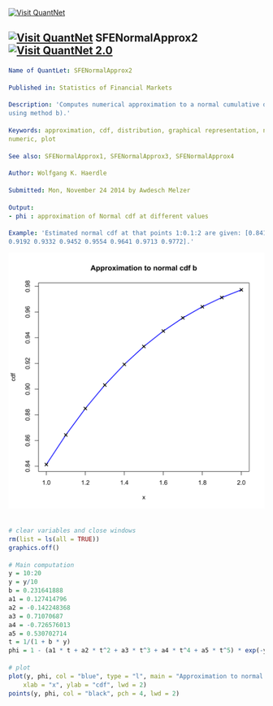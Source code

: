
[<img src="https://github.com/QuantLet/Styleguide-and-Validation-procedure/blob/master/pictures/banner.png" alt="Visit QuantNet">](http://quantlet.de/index.php?p=info)

## [<img src="https://github.com/QuantLet/Styleguide-and-Validation-procedure/blob/master/pictures/qloqo.png" alt="Visit QuantNet">](http://quantlet.de/) **SFENormalApprox2** [<img src="https://github.com/QuantLet/Styleguide-and-Validation-procedure/blob/master/pictures/QN2.png" width="60" alt="Visit QuantNet 2.0">](http://quantlet.de/d3/ia)

```yaml
Name of QuantLet: SFENormalApprox2

Published in: Statistics of Financial Markets

Description: 'Computes numerical approximation to a normal cumulative distribution function (cdf)
using method b).'

Keywords: approximation, cdf, distribution, graphical representation, normal, normal-distribution,
numeric, plot

See also: SFENormalApprox1, SFENormalApprox3, SFENormalApprox4

Author: Wolfgang K. Haerdle

Submitted: Mon, November 24 2014 by Awdesch Melzer

Output:
- phi : approximation of Normal cdf at different values

Example: 'Estimated normal cdf at that points 1:0.1:2 are given: [0.8413 0.8643 0.8849 0.9032
0.9192 0.9332 0.9452 0.9554 0.9641 0.9713 0.9772].'

```

![Picture1](SFENormalApprox2-1.png)


```r

# clear variables and close windows
rm(list = ls(all = TRUE))
graphics.off()

# Main computation
y = 10:20
y = y/10
b = 0.231641888
a1 = 0.127414796
a2 = -0.142248368
a3 = 0.71070687
a4 = -0.726576013
a5 = 0.530702714
t = 1/(1 + b * y)
phi = 1 - (a1 * t + a2 * t^2 + a3 * t^3 + a4 * t^4 + a5 * t^5) * exp(-y * y/2)

# plot
plot(y, phi, col = "blue", type = "l", main = "Approximation to normal cdf b", 
    xlab = "x", ylab = "cdf", lwd = 2)
points(y, phi, col = "black", pch = 4, lwd = 2)

```
